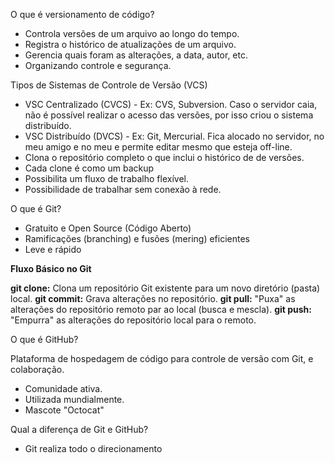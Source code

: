 O que é versionamento de código?

- Controla versões de um arquivo ao longo do tempo.
- Registra o histórico de atualizações de um arquivo.
- Gerencia quais foram as alterações, a data, autor, etc.
- Organizando controle e segurança.

Tipos de Sistemas de Controle de Versão (VCS)

- VSC Centralizado (CVCS) - Ex: CVS, Subversion.
Caso o servidor caia, não é possível realizar o acesso das versões, por isso criou o sistema distribuído.
- VSC Distribuído (DVCS) - Ex: Git, Mercurial.
Fica alocado no servidor, no meu amigo e no meu e permite editar mesmo que esteja off-line.
- Clona o repositório completo o que inclui o histórico de de versões.
- Cada clone é como um backup
- Possibilita um fluxo de trabalho flexível.
- Possibilidade de trabalhar sem conexão à rede.

O que é Git?

- Gratuito e Open Source (Código Aberto)
- Ramificações (branching) e fusões (mering) eficientes
- Leve e rápido

**Fluxo Básico no Git**

**git clone:** Clona um repositório Git existente para um novo diretório (pasta) local.
**git commit:** Grava alterações no repositório.
**git pull:** "Puxa" as alterações do repositório remoto par ao local (busca e mescla).
**git push:** "Empurra" as alterações do repositório local para o remoto.

O que é GitHub?

Plataforma de hospedagem de código para controle de versão com Git, e colaboração.

- Comunidade ativa.
- Utilizada mundialmente.
- Mascote "Octocat"
 
Qual a diferença de Git e GitHub?

- Git realiza todo o direcionamento  

